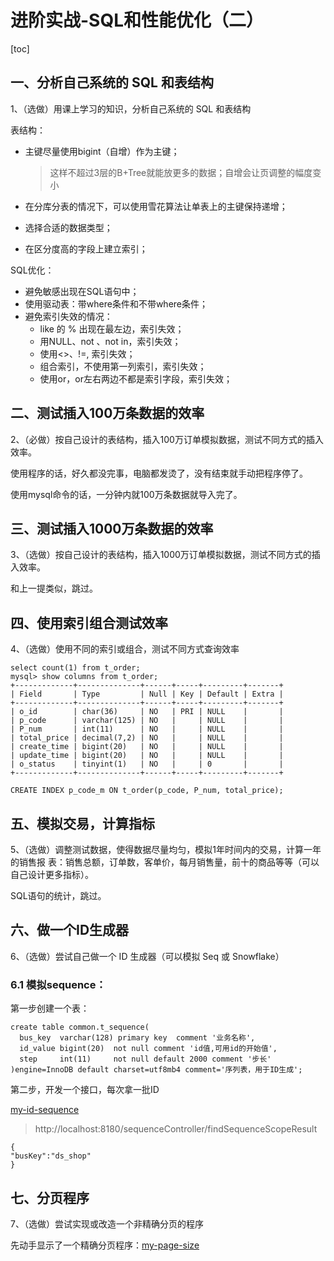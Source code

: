 #  进阶实战-SQL和性能优化（二）

[toc]

## 一、分析自己系统的 SQL 和表结构

1、（选做）用课上学习的知识，分析自己系统的 SQL 和表结构

表结构：

- 主键尽量使用bigint（自增）作为主键；

  > 这样不超过3层的B+Tree就能放更多的数据；自增会让页调整的幅度变小

- 在分库分表的情况下，可以使用雪花算法让单表上的主键保持递增；

- 选择合适的数据类型；

- 在区分度高的字段上建立索引；

SQL优化：

- 避免敏感出现在SQL语句中；
- 使用驱动表：带where条件和不带where条件；
- 避免索引失效的情况：
  - like 的 % 出现在最左边，索引失效；
  - 用NULL、not 、not in，索引失效；
  - 使用<>、!=, 索引失效；
  - 组合索引，不使用第一列索引，索引失效；
  - 使用or，or左右两边不都是索引字段，索引失效；

## 二、测试插入100万条数据的效率

2、（必做）按自己设计的表结构，插入100万订单模拟数据，测试不同方式的插入效率。

使用程序的话，好久都没完事，电脑都发烫了，没有结束就手动把程序停了。

使用mysql命令的话，一分钟内就100万条数据就导入完了。

## 三、测试插入1000万条数据的效率

3、（选做）按自己设计的表结构，插入1000万订单模拟数据，测试不同方式的插入效率。

和上一提类似，跳过。

## 四、使用索引组合测试效率

4、（选做）使用不同的索引或组合，测试不同方式查询效率

```
select count(1) from t_order;
mysql> show columns from t_order;
+-------------+--------------+------+-----+---------+-------+
| Field       | Type         | Null | Key | Default | Extra |
+-------------+--------------+------+-----+---------+-------+
| o_id        | char(36)     | NO   | PRI | NULL    |       |
| p_code      | varchar(125) | NO   |     | NULL    |       |
| P_num       | int(11)      | NO   |     | NULL    |       |
| total_price | decimal(7,2) | NO   |     | NULL    |       |
| create_time | bigint(20)   | NO   |     | NULL    |       |
| update_time | bigint(20)   | NO   |     | NULL    |       |
| o_status    | tinyint(1)   | NO   |     | 0       |       |
+-------------+--------------+------+-----+---------+-------+

CREATE INDEX p_code_m ON t_order(p_code, P_num, total_price); 
```

## 五、模拟交易，计算指标

5、（选做）调整测试数据，使得数据尽量均匀，模拟1年时间内的交易，计算一年的销售报 表：销售总额，订单数，客单价，每月销售量，前十的商品等等（可以自己设计更多指标）。

SQL语句的统计，跳过。

## 六、做一个ID生成器

6、（选做）尝试自己做一个 ID 生成器（可以模拟 Seq 或 Snowflake）

### 6.1 模拟sequence：

第一步创建一个表：

```mysql
create table common.t_sequence(
  bus_key  varchar(128) primary key  comment '业务名称',
  id_value bigint(20)  not null comment 'id值,可用id的开始值',
  step     int(11)     not null default 2000 comment '步长'
)engine=InnoDB default charset=utf8mb4 comment='序列表，用于ID生成';
```

第二步，开发一个接口，每次拿一批ID

[my-id-sequence](https://github.com/hefrankeleyn/JAVARebuild/tree/main/projects/my-id-sequence)

> http://localhost:8180/sequenceController/findSequenceScopeResult

```
{
"busKey":"ds_shop"
}
```

## 七、分页程序

7、（选做）尝试实现或改造一个非精确分页的程序

先动手显示了一个精确分页程序：[my-page-size]()